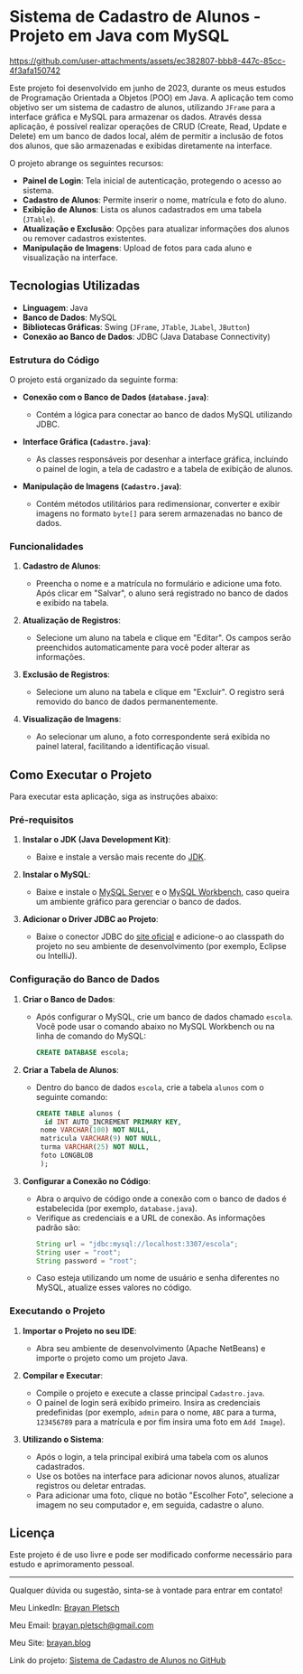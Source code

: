 # Sistema de Cadastro de Alunos - Projeto em Java com MySQL

https://github.com/user-attachments/assets/ec382807-bbb8-447c-85cc-4f3afa150742

Este projeto foi desenvolvido em junho de 2023, durante os meus estudos de Programação Orientada a Objetos (POO) em Java. A aplicação tem como objetivo ser um sistema de cadastro de alunos, utilizando `JFrame` para a interface gráfica e MySQL para armazenar os dados. Através dessa aplicação, é possível realizar operações de CRUD (Create, Read, Update e Delete) em um banco de dados local, além de permitir a inclusão de fotos dos alunos, que são armazenadas e exibidas diretamente na interface.

O projeto abrange os seguintes recursos:
- **Painel de Login**: Tela inicial de autenticação, protegendo o acesso ao sistema.
- **Cadastro de Alunos**: Permite inserir o nome, matrícula e foto do aluno.
- **Exibição de Alunos**: Lista os alunos cadastrados em uma tabela (`JTable`).
- **Atualização e Exclusão**: Opções para atualizar informações dos alunos ou remover cadastros existentes.
- **Manipulação de Imagens**: Upload de fotos para cada aluno e visualização na interface.

## Tecnologias Utilizadas

- **Linguagem**: Java
- **Banco de Dados**: MySQL
- **Bibliotecas Gráficas**: Swing (`JFrame`, `JTable`, `JLabel`, `JButton`)
- **Conexão ao Banco de Dados**: JDBC (Java Database Connectivity)

### Estrutura do Código

O projeto está organizado da seguinte forma:

- **Conexão com o Banco de Dados (`database.java`)**:
  - Contém a lógica para conectar ao banco de dados MySQL utilizando JDBC.

- **Interface Gráfica (`Cadastro.java`)**:
  - As classes responsáveis por desenhar a interface gráfica, incluindo o painel de login, a tela de cadastro e a tabela de exibição de alunos.

- **Manipulação de Imagens (`Cadastro.java`)**:
  - Contém métodos utilitários para redimensionar, converter e exibir imagens no formato `byte[]` para serem armazenadas no banco de dados.

### Funcionalidades

1. **Cadastro de Alunos**:
   - Preencha o nome e a matrícula no formulário e adicione uma foto. Após clicar em "Salvar", o aluno será registrado no banco de dados e exibido na tabela.

2. **Atualização de Registros**:
   - Selecione um aluno na tabela e clique em "Editar". Os campos serão preenchidos automaticamente para você poder alterar as informações.

3. **Exclusão de Registros**:
   - Selecione um aluno na tabela e clique em "Excluir". O registro será removido do banco de dados permanentemente.

4. **Visualização de Imagens**:
   - Ao selecionar um aluno, a foto correspondente será exibida no painel lateral, facilitando a identificação visual.


## Como Executar o Projeto

Para executar esta aplicação, siga as instruções abaixo:

### Pré-requisitos

1. **Instalar o JDK (Java Development Kit)**:
   - Baixe e instale a versão mais recente do [JDK](https://www.oracle.com/java/technologies/javase-jdk11-downloads.html).

2. **Instalar o MySQL**:
   - Baixe e instale o [MySQL Server](https://dev.mysql.com/downloads/mysql/) e o [MySQL Workbench](https://dev.mysql.com/downloads/workbench/), caso queira um ambiente gráfico para gerenciar o banco de dados.

3. **Adicionar o Driver JDBC ao Projeto**:
   - Baixe o conector JDBC do [site oficial](https://dev.mysql.com/downloads/connector/j/) e adicione-o ao classpath do projeto no seu ambiente de desenvolvimento (por exemplo, Eclipse ou IntelliJ).

### Configuração do Banco de Dados

1. **Criar o Banco de Dados**:
   - Após configurar o MySQL, crie um banco de dados chamado `escola`. Você pode usar o comando abaixo no MySQL Workbench ou na linha de comando do MySQL:
     ```sql
     CREATE DATABASE escola;
     ```

2. **Criar a Tabela de Alunos**:
   - Dentro do banco de dados `escola`, crie a tabela `alunos` com o seguinte comando:
     ```sql
     CREATE TABLE alunos (
       id INT AUTO_INCREMENT PRIMARY KEY,
      nome VARCHAR(100) NOT NULL,
      matricula VARCHAR(9) NOT NULL,
      turma VARCHAR(25) NOT NULL,
      foto LONGBLOB
      );
     ```

3. **Configurar a Conexão no Código**:
   - Abra o arquivo de código onde a conexão com o banco de dados é estabelecida (por exemplo, `database.java`).
   - Verifique as credenciais e a URL de conexão. As informações padrão são:
     ```java
     String url = "jdbc:mysql://localhost:3307/escola";
     String user = "root";
     String password = "root";
     ```
   - Caso esteja utilizando um nome de usuário e senha diferentes no MySQL, atualize esses valores no código.

### Executando o Projeto

1. **Importar o Projeto no seu IDE**:
   - Abra seu ambiente de desenvolvimento (Apache NetBeans) e importe o projeto como um projeto Java.

2. **Compilar e Executar**:
   - Compile o projeto e execute a classe principal `Cadastro.java`.
   - O painel de login será exibido primeiro. Insira as credenciais predefinidas (por exemplo, `admin` para o nome, `ABC` para a turma, `123456789` para a matrícula e por fim insira uma foto em `Add Image`).

3. **Utilizando o Sistema**:
   - Após o login, a tela principal exibirá uma tabela com os alunos cadastrados.
   - Use os botões na interface para adicionar novos alunos, atualizar registros ou deletar entradas.
   - Para adicionar uma foto, clique no botão "Escolher Foto", selecione a imagem no seu computador e, em seguida, cadastre o aluno.

## Licença

Este projeto é de uso livre e pode ser modificado conforme necessário para estudo e aprimoramento pessoal.

---

Qualquer dúvida ou sugestão, sinta-se à vontade para entrar em contato!

Meu LinkedIn: [Brayan Pletsch](https://www.linkedin.com/in/brayan-pletsch/)

Meu Email: brayan.pletsch@gmail.com

Meu Site: [brayan.blog](https://brayan.blog/)

Link do projeto: [Sistema de Cadastro de Alunos no GitHub](https://www.github.com/BigBraim/Banco-de-dados)
